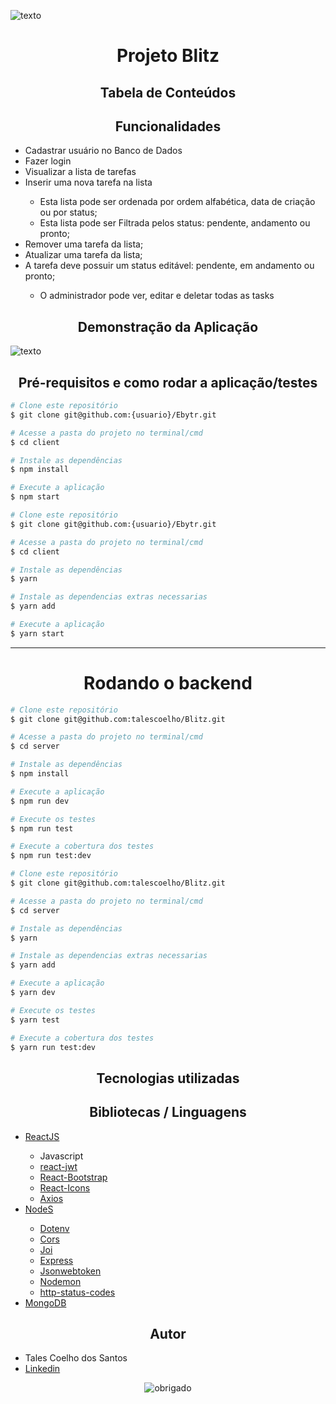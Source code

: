 ![texto](https://user-images.githubusercontent.com/8186190/140419222-6f2b39b7-20d8-4516-8ae5-85eff2098c75.png)

<h1 align=center>
  Projeto Blitz
</h1>

<h2 align=center>
  Tabela de Conteúdos
</h2>

<h2 align='center'>Funcionalidades</h1>
<ul>
  <li>Cadastrar usuário no Banco de Dados</li>
  <li>Fazer login</li>
  <li>Visualizar a lista de tarefas</li>
  <li>Inserir uma nova tarefa na lista</li>
    <ul>
      <li>Esta lista pode ser ordenada por ordem alfabética, data de criação ou por status;</li>
      <li>Esta lista pode ser Filtrada pelos status: pendente, andamento ou pronto;</li>
    </ul>
  <li>Remover uma tarefa da lista;</li>
  <li>Atualizar uma tarefa da lista;</li>
  <li>A tarefa deve possuir um status editável: pendente, em andamento ou pronto;</li>
  <ul>
    <li>O administrador pode ver, editar e deletar todas as tasks</li>
  </ul>
</ul>

<h2 align=center>
  Demonstração da Aplicação
</h2>

![texto](https://user-images.githubusercontent.com/8186190/140418998-ee36b99c-9c5a-4093-b711-6771a6d32431.gif)

<h2 align=center>
  Pré-requisitos e como rodar a aplicação/testes
</h2>

```bash
# Clone este repositório
$ git clone git@github.com:{usuario}/Ebytr.git

# Acesse a pasta do projeto no terminal/cmd
$ cd client

# Instale as dependências
$ npm install

# Execute a aplicação
$ npm start

```


```bash
# Clone este repositório
$ git clone git@github.com:{usuario}/Ebytr.git

# Acesse a pasta do projeto no terminal/cmd
$ cd client

# Instale as dependências
$ yarn

# Instale as dependencias extras necessarias
$ yarn add

# Execute a aplicação
$ yarn start

```
---

<h1 align="center">Rodando o backend</h1>

```bash
# Clone este repositório
$ git clone git@github.com:talescoelho/Blitz.git

# Acesse a pasta do projeto no terminal/cmd
$ cd server

# Instale as dependências
$ npm install

# Execute a aplicação
$ npm run dev

# Execute os testes
$ npm run test

# Execute a cobertura dos testes
$ npm run test:dev
```


```bash
# Clone este repositório
$ git clone git@github.com:talescoelho/Blitz.git

# Acesse a pasta do projeto no terminal/cmd
$ cd server

# Instale as dependências
$ yarn

# Instale as dependencias extras necessarias
$ yarn add

# Execute a aplicação
$ yarn dev

# Execute os testes
$ yarn test

# Execute a cobertura dos testes
$ yarn run test:dev
```

<h2 align='center'>
  Tecnologias utilizadas
</h2>

<h2 align='center'>Bibliotecas / Linguagens</h2>

<ul>
  <li><a href="https://pt-br.reactjs.org/">ReactJS</a></li>
    <ul>
      <li>Javascript</li>
      <li><a href="https://www.npmjs.com/package/react-jwt">react-jwt</a></li>
      <li><a href="https://react-bootstrap.netlify.app/">React-Bootstrap</a></li>
      <li><a href="https://react-icons.github.io/react-icons/">React-Icons</a></li>
      <li><a href="https://axios-http.com/docs/intro">Axios</a></li>
    </ul>
  <li><a href="https://nodejs.org/en/">NodeS</a></li>
    <ul>
      <li><a href="https://www.npmjs.com/package/dotenv">Dotenv</a></li>
      <li><a href="https://www.npmjs.com/package/cors">Cors</a></li>
      <li><a href="https://www.npmjs.com/package/joi">Joi</a></li>
      <li><a href="https://expressjs.com/pt-br/">Express</a></li>
      <li><a href="https://www.npmjs.com/package/jsonwebtoken">Jsonwebtoken</a></li>
      <li><a href="https://www.npmjs.com/package/nodemon">Nodemon</a></li>
      <li><a href="https://www.npmjs.com/package/http-status-codes">http-status-codes</a></li>
    </ul>
  <li><a href="https://www.mongodb.com/pt-br/cloud/atlas/register">MongoDB</a></li>
</ul>

<h2 align='center'>
  Autor
</h2>

- Tales Coelho dos Santos
- [Linkedin](https://www.linkedin.com/in/tales-coelho/)

<center>

![obrigado](https://acegif.com/wp-content/gif/obr1gdo-26.gif)

</center>
